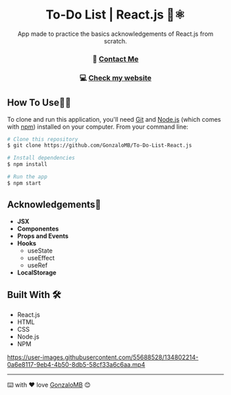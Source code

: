 <!-- Please update value in the {}  -->

<h1 align="center">To-Do List | React.js 📝⚛️</h1>

<div align="center">
  App made to practice the basics acknowledgements of React.js from scratch.
</div>

<div align="center">
  <h3> 📝 
    <a href="https://www.linkedin.com/in/gonzalo-meana-balseiro-90a523188/">
      Contact Me
    </a>
  </h3>
    <h3> 💻  
    <a href="http://gonzalomb.com">
      Check my website
    </a>
  </h3>
</div>

## How To Use👨‍💻

<!-- Example: -->

To clone and run this application, you'll need [Git](https://git-scm.com) and [Node.js](https://nodejs.org/en/download/) (which comes with [npm](http://npmjs.com)) installed on your computer. From your command line:

```bash
# Clone this repository
$ git clone https://github.com/GonzaloMB/To-Do-List-React.js

# Install dependencies
$ npm install

# Run the app
$ npm start
```

## Acknowledgements🚀
- **JSX**
- **Componentes**
- **Props and Events**
- **Hooks**
  - useState
  - useEffect
  - useRef
- **LocalStorage**

## Built With 🛠️

* React.js
* HTML
* CSS 
* Node.js
* NPM


https://user-images.githubusercontent.com/55688528/134802214-0a6e8117-9eb4-4b50-8db5-58cf33a6c6aa.mp4


---
⌨️ with ❤️ love [GonzaloMB](https://github.com/GonzaloMB) 😊
